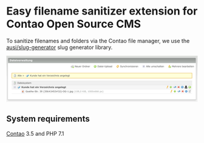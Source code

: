 # Easy filename sanitizer extension for Contao Open Source CMS

To sanitize filenames and folders via the Contao file manager, we use the [ausi/slug-generator](https://github.com/ausi/slug-generator) slug generator library.

![](docs/preview.png)

## System requirements

[Contao](https://contao.org) 3.5 and PHP 7.1

